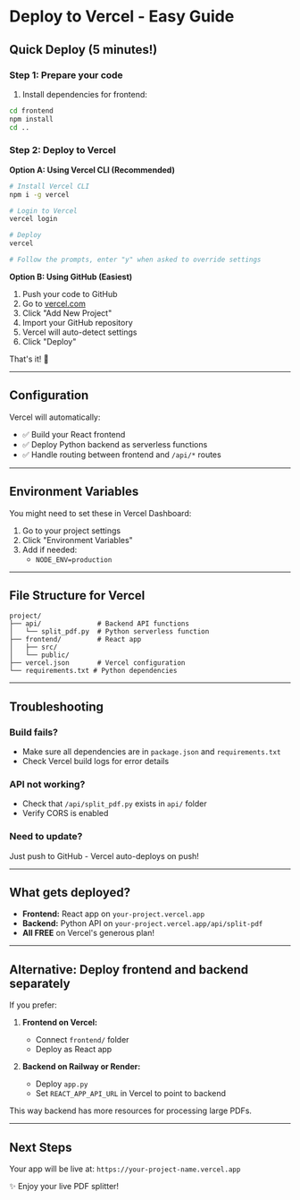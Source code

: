 # Deploy to Vercel - Easy Guide

## Quick Deploy (5 minutes!)

### Step 1: Prepare your code
1. Install dependencies for frontend:
```bash
cd frontend
npm install
cd ..
```

### Step 2: Deploy to Vercel

**Option A: Using Vercel CLI (Recommended)**
```bash
# Install Vercel CLI
npm i -g vercel

# Login to Vercel
vercel login

# Deploy
vercel

# Follow the prompts, enter "y" when asked to override settings
```

**Option B: Using GitHub (Easiest)**
1. Push your code to GitHub
2. Go to [vercel.com](https://vercel.com)
3. Click "Add New Project"
4. Import your GitHub repository
5. Vercel will auto-detect settings
6. Click "Deploy"

That's it! 🎉

---

## Configuration

Vercel will automatically:
- ✅ Build your React frontend
- ✅ Deploy Python backend as serverless functions
- ✅ Handle routing between frontend and `/api/*` routes

---

## Environment Variables

You might need to set these in Vercel Dashboard:

1. Go to your project settings
2. Click "Environment Variables"
3. Add if needed:
   - `NODE_ENV=production`

---

## File Structure for Vercel

```
project/
├── api/              # Backend API functions
│   └── split_pdf.py  # Python serverless function
├── frontend/         # React app
│   ├── src/
│   └── public/
├── vercel.json       # Vercel configuration
└── requirements.txt # Python dependencies
```

---

## Troubleshooting

### Build fails?
- Make sure all dependencies are in `package.json` and `requirements.txt`
- Check Vercel build logs for error details

### API not working?
- Check that `/api/split_pdf.py` exists in `api/` folder
- Verify CORS is enabled

### Need to update?
Just push to GitHub - Vercel auto-deploys on push!

---

## What gets deployed?

- **Frontend:** React app on `your-project.vercel.app`
- **Backend:** Python API on `your-project.vercel.app/api/split-pdf`
- **All FREE** on Vercel's generous plan!

---

## Alternative: Deploy frontend and backend separately

If you prefer:

1. **Frontend on Vercel:**
   - Connect `frontend/` folder
   - Deploy as React app

2. **Backend on Railway or Render:**
   - Deploy `app.py` 
   - Set `REACT_APP_API_URL` in Vercel to point to backend

This way backend has more resources for processing large PDFs.

---

## Next Steps

Your app will be live at: `https://your-project-name.vercel.app`

✨ Enjoy your live PDF splitter!
